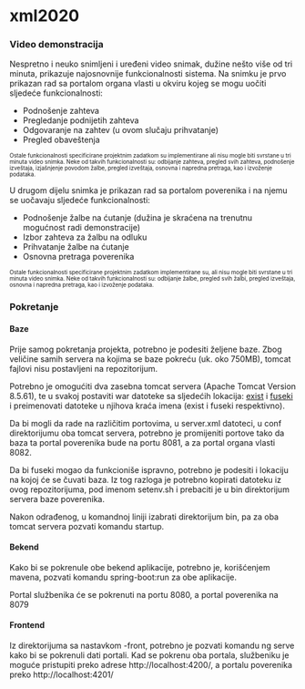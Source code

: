 # xml2020

### Video demonstracija
Nespretno i neuko snimljeni i uređeni video snimak, dužine nešto više od tri minuta, prikazuje najosnovnije funkcionalnosti sistema. Na snimku je prvo prikazan rad sa portalom organa vlasti u okviru kojeg se mogu uočiti sljedeće funkcionalnosti: 
* Podnošenje zahteva
* Pregledanje podnijetih zahteva
* Odgovaranje na zahtev (u ovom slučaju prihvatanje)
* Pregled obaveštenja

<sup><sub>Ostale funkcionalnosti specificirane projektnim zadatkom su implementirane ali nisu mogle biti svrstane u tri minuta video snimka. Neke od takvih funkcionalnosti su: odbijanje zahteva, pregled svih zahteva, podnošenje izveštaja, izjašnjenje povodom žalbe, pregled izveštaja, osnovna i napredna pretraga, kao i izvoženje podataka.</sub></sup>

U drugom dijelu snimka je prikazan rad sa portalom poverenika i na njemu se uočavaju sljedeće funkcionalnosti: 
* Podnošenje žalbe na ćutanje (dužina je skraćena na trenutnu mogućnost radi demonstracije)
* Izbor zahteva za žalbu na odluku
* Prihvatanje žalbe na ćutanje
* Osnovna pretraga poverenika

<sup><sub>Ostale funkcionalnosti specificirane projektnim zadatkom implementirane su, ali nisu mogle biti svrstane u tri minuta video snimka. Neke od takvih funkcionalnosti su: odbijanje žalbe, pregled svih žalbi, pregled izveštaja, osnovna i napredna pretraga, kao i izvoženje podataka.</sub></sup>

### Pokretanje
#### Baze

Prije samog pokretanja projekta, potrebno je podesiti željene baze. Zbog veličine samih servera na kojima se baze pokreću (uk. oko 750MB), tomcat fajlovi nisu postavljeni na repozitorijum.

Potrebno je omogućiti dva zasebna tomcat servera (Apache Tomcat Version 8.5.61), te u svakoj postaviti war datoteke sa sljedećih lokacija: [exist](https://bintray.com/existdb/releases/download_file?file_path=exist-4.6.1.war) i [fuseki](https://downloads.apache.org/jena/binaries/apache-jena-3.17.0.zip) i preimenovati datoteke u njihova kraća imena (exist i fuseki respektivno).

Da bi mogli da rade na različitim portovima, u server.xml datoteci, u conf direktorijumu oba tomcat servera, potrebno je promijeniti portove tako da baza ta portal poverenika bude na portu 8081, a za portal organa vlasti 8082.

Da bi fuseki mogao da funkcioniše ispravno, potrebno je podesiti i lokaciju na kojoj će se čuvati baza. Iz tog razloga je potrebno kopirati datoteku iz ovog repozitorijuma, pod imenom setenv.sh i prebaciti je u bin direktorijum servera baze poverenika.

Nakon odrađenog, u komandnoj liniji izabrati direktorijum bin, pa za oba tomcat servera pozvati komandu startup.

#### Bekend

Kako bi se pokrenule obe bekend aplikacije, potrebno je, korišćenjem mavena, pozvati komandu spring-boot:run za obe aplikacije.

Portal službenika će se pokrenuti na portu 8080, a portal poverenika na 8079

#### Frontend

Iz direktorijuma sa nastavkom -front, potrebno je pozvati komandu ng serve kako bi se pokrenuli dati portali. Kad se pokrenu oba portala, službeniku je moguće pristupiti preko adrese http://localhost:4200/, a portalu poverenika preko http://localhost:4201/
